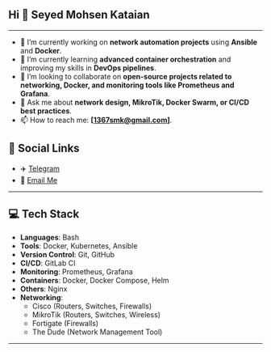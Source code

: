 ## Hi 👋 Seyed Mohsen Kataian

<!--
**smk1367/smk1367** is a ✨ _special_ ✨ repository because its `README.md` (this file) appears on your GitHub profile.

Here are some ideas to get you started:

- 🔭 I’m currently working on ...
- 🌱 I’m currently learning ...
- 👯 I’m looking to collaborate on ...
- 🤔 I’m looking for help with ...
- 💬 Ask me about ...
- 📫 How to reach me: ...
- 😄 Pronouns: ...
- ⚡ Fun fact: ...
-->








---

- 🔭 I’m currently working on **network automation projects** using **Ansible** and **Docker**.  
- 🌱 I’m currently learning **advanced container orchestration** and improving my skills in **DevOps pipelines**.  
- 👯 I’m looking to collaborate on **open-source projects related to networking, Docker, and monitoring tools like Prometheus and Grafana**.  
- 💬 Ask me about **network design, MikroTik, Docker Swarm, or CI/CD best practices**.  
- 📫 How to reach me: **[1367smk@gmail.com]**.










## 📱 Social Links

- ✈️ [Telegram](https://web.telegram.org/k/#/login)
- 📧 [Email Me](mailto:1367smk@gmail.com)














---

## 💻 Tech Stack

- **Languages**: Bash  
- **Tools**: Docker, Kubernetes, Ansible  
- **Version Control**: Git, GitHub  
- **CI/CD**: GitLab CI  
- **Monitoring**: Prometheus, Grafana  
- **Containers**: Docker, Docker Compose, Helm  
- **Others**: Nginx  
- **Networking**:
  - Cisco (Routers, Switches, Firewalls)  
  - MikroTik (Routers, Switches, Wireless)  
  - Fortigate (Firewalls)  
  - The Dude (Network Management Tool)

---
